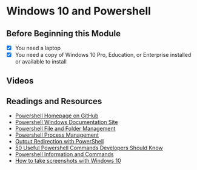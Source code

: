 # Windows 10 and Powershell

## Before Beginning this Module
- [x] You need a laptop
- [x] You need a copy of Windows 10 Pro, Education, or Enterprise installed or available to install
## Videos

## Readings and Resources
* [Powershell Homepage on GitHub](https://github.com/PowerShell/PowerShell)
* [Powershell Windows Documentation Site](https://docs.microsoft.com/en-us/powershell/)
* [Powershell File and Folder Management](https://docs.microsoft.com/en-us/powershell/scripting/samples/working-with-files-and-folders?view=powershell-6)
* [Powershell Process Management](https://docs.microsoft.com/en-us/powershell/scripting/samples/managing-processes-with-process-cmdlets)
* [Output Redirection with PowerShell](https://docs.microsoft.com/en-us/powershell/module/microsoft.powershell.core/about/about_redirection?view=powershell-6)
* [50 Useful Powershell Commands Developers Should Know](https://stackify.com/powershell-commands-every-developer-should-know/)
* [Powershell Information and Commands](https://jdhitsolutions.com/blog/powershell-tips-tricks-and-advice/)
* [How to take screenshots with Windows 10](https://www.howtogeek.com/226280/how-to-take-screenshots-in-windows-10/)
